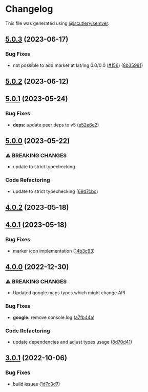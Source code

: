 # Changelog

This file was generated using [@jscutlery/semver](https://github.com/jscutlery/semver).

## [5.0.3](https://github.com/ng-maps/ng-maps/compare/google/5.0.2...google/5.0.3) (2023-06-17)


### Bug Fixes

* not possible to add marker at lat/lng 0.0/0.0 ([#156](https://github.com/ng-maps/ng-maps/issues/156)) ([8b35991](https://github.com/ng-maps/ng-maps/commit/8b359917cf4cc8f082a32dd2f5beb2a8337619c6))

## [5.0.2](https://github.com/ng-maps/ng-maps/compare/google/5.0.1...google/5.0.2) (2023-06-12)

## [5.0.1](https://github.com/ng-maps/ng-maps/compare/google/5.0.0...google/5.0.1) (2023-05-24)


### Bug Fixes

* **deps:** update peer deps to v5 ([e52e6e2](https://github.com/ng-maps/ng-maps/commit/e52e6e26da00f1fee8001c61e9bda0d5980695c4))

## [5.0.0](https://github.com/ng-maps/ng-maps/compare/google/4.0.2...google/5.0.0) (2023-05-22)


### ⚠ BREAKING CHANGES

* update to strict typechecking

### Code Refactoring

* update to strict typechecking ([69d7cbc](https://github.com/ng-maps/ng-maps/commit/69d7cbcf75659a1ca7daa37844163f1a5932c097))

## [4.0.2](https://github.com/ng-maps/ng-maps/compare/google/4.0.1...google/4.0.2) (2023-05-18)

## [4.0.1](https://github.com/ng-maps/ng-maps/compare/google/4.0.0...google/4.0.1) (2023-05-18)


### Bug Fixes

* marker icon implementation ([14b3c93](https://github.com/ng-maps/ng-maps/commit/14b3c93a6991a4c454cf18d28b3e6feb8d093ce3))

## [4.0.0](https://github.com/ng-maps/ng-maps/compare/google/3.0.1...google/4.0.0) (2022-12-30)


### ⚠ BREAKING CHANGES

* Updated google.maps types which might change API

### Bug Fixes

* **google:** remove console.log ([a7fb44a](https://github.com/ng-maps/ng-maps/commit/a7fb44a08d000784ec8629f4b40ec5a4afc82073))


### Code Refactoring

* update dependencies and adjust types usage ([8d70d41](https://github.com/ng-maps/ng-maps/commit/8d70d416cb2ac77be5a7fbd50512d8e21bfbcb48))

## [3.0.1](https://github.com/ng-maps/ng-maps/compare/google/3.0.0...google/3.0.1) (2022-10-06)

### Bug Fixes

- build issues ([1d7c3d7](https://github.com/ng-maps/ng-maps/commit/1d7c3d7e3c1ebef586a4249cfb8add671f610529))

